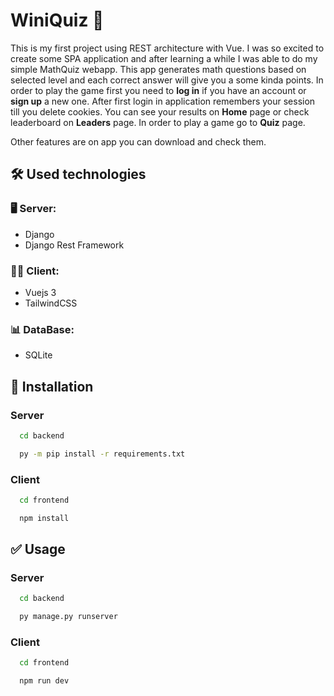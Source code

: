 # WiniQuiz 🧩

This is my first project using REST architecture with Vue. I was so excited to create some SPA application and after learning a while I was able to do my simple MathQuiz webapp. This app generates math questions based on selected level and each correct answer will give you a some kinda points.
In order to play the game first you need to **log in** if you have an account or **sign up** a new one. After first login in application remembers your session till you delete cookies. You can see your results on **Home** page or check leaderboard on **Leaders** page. In order to play a game go to **Quiz** page.

Other features are on app you can download and check them.


## 🛠️ Used technologies

### 🖥️ Server:
- Django
- Django Rest Framework

### 👨‍💻 Client:
- Vuejs 3
- TailwindCSS

### 📊 DataBase:
- SQLite



## 💉 Installation 

### Server
```bash
  cd backend
```
```bash
  py -m pip install -r requirements.txt
```

### Client
```bash
  cd frontend
```
```bash
  npm install
```


## ✅ Usage

### Server
```bash
  cd backend
```
```bash
  py manage.py runserver
```

### Client
```bash
  cd frontend
```
```bash
  npm run dev
```